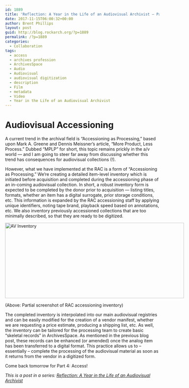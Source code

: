 ```yaml
---
id: 1889
title: 'Reflection: A Year in the Life of an Audiovisual Archivist – Part 3'
date: 2017-11-15T06:00:32+00:00
author: Brent Phillips
layout: post
guid: http://blog.rockarch.org/?p=1889
permalink: /?p=1889
categories:
  - Collaboration
tags:
  - access
  - archives profession
  - ArchivesSpace
  - Audio
  - Audiovisual
  - audiovisual digitization
  - description
  - Film
  - metadata
  - Video
  - Year in the Life of an Audiovisual Archivist
---
```

# Audiovisual Accessioning

A current trend in the archival field is “Accessioning as Processing,” based upon Mark A. Greene and Dennis Meissner’s article, “More Product, Less Process.” Dubbed “MPLP” for short, this topic remains prickly in the a/v world &#8212; and I am going to steer far away from discussing whether this trend has consequences for audiovisual collections (!).

<!--more-->


  
However, what we have implemented at the RAC is a form of “Accessioning as Processing.” We’re creating a detailed item-level inventory which is initiated before acquisition and completed during the accessioning phase of an in-coming audiovisual collection. In short, a robust inventory form is expected to be completed by the donor prior to acquisition &#8212; listing titles, formats, whether an item has a digital surrogate, prior storage conditions, etc. This information is expanded by the RAC accessioning staff by applying unique identifiers, noting tape brand, playback speed based on annotations, etc. We also inventory previously accessioned collections that are too minimally described, so that they are ready to be digitized.

<div id="attachment_1886" style="width: 594px" class="wp-caption aligncenter">
  <a href="http://blog.rockarch.org/wp-content/uploads/2017/11/Inventory.jpg"><img class="wp-image-1886 size-large" src="http://blog.rockarch.org/wp-content/uploads/2017/11/Inventory-1024x432.jpg" alt="AV Inventory" width="584" height="246" srcset="http://blog.rockarch.org/wp-content/uploads/2017/11/Inventory-1024x432.jpg 1024w, http://blog.rockarch.org/wp-content/uploads/2017/11/Inventory-300x127.jpg 300w, http://blog.rockarch.org/wp-content/uploads/2017/11/Inventory-768x324.jpg 768w, http://blog.rockarch.org/wp-content/uploads/2017/11/Inventory-500x211.jpg 500w" sizes="(max-width: 584px) 100vw, 584px" /></a>
  
  <p class="wp-caption-text">
    (Above: Partial screenshot of RAC accessioning inventory)
  </p>
</div>

The completed inventory is interpolated into our main audiovisual registries and can be easily modified for the creation of a vendor manifest, whether we are requesting a price estimate, producing a shipping list, etc. As well, the inventory can be tailored for the processing team to create basic “skeletal records” in ArchivesSpace. As mentioned in the previous blog post, these records can be enhanced (or amended) once the analog item has been transferred to a digital format. This practice allows us to – essentially – complete the processing of the audiovisual material as soon as it returns from the vendor in a digitized form.

Come back tomorrow for Part 4: Access!

_This is a post in a series: [Reflection: A Year in the Life of an Audiovisual Archivist](http://blog.rockarch.org/?tag=year-in-the-life-of-an-audiovisual-archivist)_